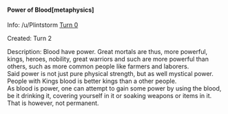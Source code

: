 #### Power of Blood[metaphysics]

Info: /u/Plintstorm [Turn 0](/r/GodhoodWB/comments/fpv868/endless_pantheon_turn_2/flnix1j/)

Created: Turn 2

Description: Blood have power. Great mortals are thus, more powerful, kings, heroes, nobility, great warriors and such are more powerful than others, such as more common people like farmers and laborers.  
Said power is not just pure physical strength, but as well mystical power. People with Kings blood is better kings than a other people.  
As blood is power, one can attempt to gain some power by using the blood, be it drinking it, covering yourself in it or soaking weapons or items in it. That is however, not permanent.

